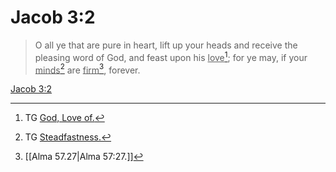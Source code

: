 # Jacob 3:2

> O all ye that are pure in heart, lift up your heads and receive the pleasing word of God, and feast upon his <u>love</u>[^a]; for ye may, if your <u>minds</u>[^b] are <u>firm</u>[^c], forever.

[Jacob 3:2](https://www.churchofjesuschrist.org/study/scriptures/bofm/jacob/3?lang=eng&id=p2#p2)


[^a]: TG [God, Love of.](https://www.churchofjesuschrist.org/study/scriptures/tg/god-love-of?lang=eng)
[^b]: TG [Steadfastness.](https://www.churchofjesuschrist.org/study/scriptures/tg/steadfastness?lang=eng)
[^c]: [[Alma 57.27|Alma 57:27.]]
